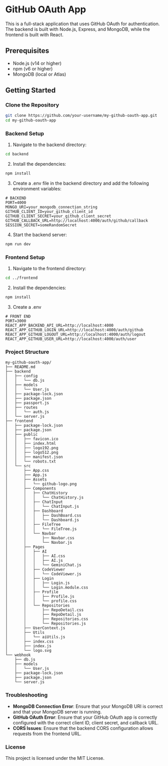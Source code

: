 # GitHub OAuth App

This is a full-stack application that uses GitHub OAuth for authentication. The backend is built with Node.js, Express, and MongoDB, while the frontend is built with React.

## Prerequisites

- Node.js (v14 or higher)
- npm (v6 or higher)
- MongoDB (local or Atlas)

## Getting Started

### Clone the Repository

```bash
git clone https://github.com/your-username/my-github-oauth-app.git
cd my-github-oauth-app
```

### Backend Setup

1. Navigate to the backend directory:

```bash
cd backend
```

2. Install the dependencies:

```bash
npm install
```

3. Create a .env file in the backend directory and add the following environment variables:

```env
# BACKEND
PORT=4000
MONGO_URI=your_mongodb_connection_string
GITHUB_CLIENT_ID=your_github_client_id
GITHUB_CLIENT_SECRET=your_github_client_secret
GITHUB_CALLBACK_URL=http://localhost:4000/auth/github/callback
SESSION_SECRET=someRandomSecret
```

4. Start the backend server:

```bash
npm run dev
```

### Frontend Setup

1. Navigate to the frontend directory:

```bash
cd ../frontend
```

2. Install the dependencies:

```bash
npm install
```

3. Create a .env

```env
# FRONT END
PORT=3000
REACT_APP_BACKEND_API_URL=http://localhost:4000
REACT_APP_GITHUB_LOGIN_URL=http://localhost:4000/auth/github
REACT_APP_GITHUB_LOGOUT_URL=http://localhost:4000/auth/logout
REACT_APP_GITHUB_USER_URL=http://localhost:4000/auth/user
```

### Project Structure

```
my-github-oauth-app/
├── README.md
├── backend
│   ├── config
│   │   └── db.js
│   ├── models
│   │   └── User.js
│   ├── package-lock.json
│   ├── package.json
│   ├── passport.js
│   ├── routes
│   │   └── auth.js
│   └── server.js
├── frontend
│   ├── package-lock.json
│   ├── package.json
│   ├── public
│   │   ├── favicon.ico
│   │   ├── index.html
│   │   ├── logo192.png
│   │   ├── logo512.png
│   │   ├── manifest.json
│   │   └── robots.txt
│   └── src
│       ├── App.css
│       ├── App.js
│       ├── Assets
│       │   └── github-logo.png
│       ├── Components
│       │   ├── ChatHistory
│       │   │   └── ChatHistory.js
│       │   ├── ChatInput
│       │   │   └── ChatInput.js
│       │   ├── Dashboard
│       │   │   ├── DashBoard.css
│       │   │   └── Dashboard.js
│       │   ├── FileTree
│       │   │   └── FileTree.js
│       │   └── Navbar
│       │       ├── Navbar.css
│       │       └── Navbar.js
│       ├── Pages
│       │   ├── AI
│       │   │   ├── AI.css
│       │   │   ├── AI.js
│       │   │   └── GeminiChat.js
│       │   ├── CodeViewer
│       │   │   └── CodeViewer.js
│       │   ├── Login
│       │   │   ├── Login.js
│       │   │   └── Login.module.css
│       │   ├── Profile
│       │   │   ├── Profile.js
│       │   │   └── profile.css
│       │   └── Repositories
│       │       ├── RepoDetail.css
│       │       ├── RepoDetail.js
│       │       ├── Repositories.css
│       │       └── Repositories.js
│       ├── UserContext.js
│       ├── Utils
│       │   └── aiUtils.js
│       ├── index.css
│       ├── index.js
│       └── logo.svg
└── webhook
    ├── db.js
    ├── models
    │   └── User.js
    ├── package-lock.json
    ├── package.json
    └── server.js
```

### Troubleshooting

- **MongoDB Connection Error**: Ensure that your MongoDB URI is correct and that your MongoDB server is running.
- **GitHub OAuth Error**: Ensure that your GitHub OAuth app is correctly configured with the correct client ID, client secret, and callback URL.
- **CORS Issues**: Ensure that the backend CORS configuration allows requests from the frontend URL.

### License

This project is licensed under the MIT License.